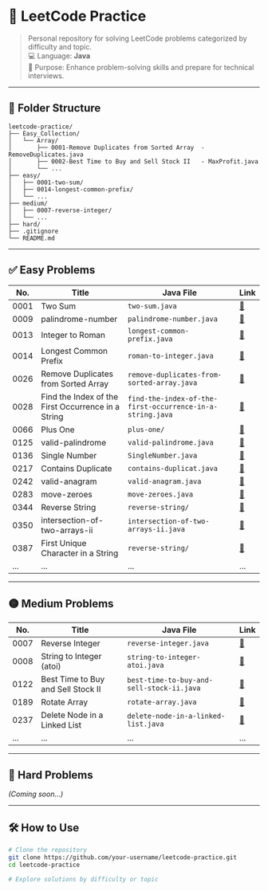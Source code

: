 
# 📘 LeetCode Practice

> Personal repository for solving LeetCode problems categorized by difficulty and topic.  
> 💻 Language: **Java**  
> 🧠 Purpose: Enhance problem-solving skills and prepare for technical interviews.

---

## 📁 Folder Structure

```
leetcode-practice/
├── Easy_Collection/
│   └── Array/
│       ├── 0001-Remove Duplicates from Sorted Array  - RemoveDuplicates.java
│       ├── 0002-Best Time to Buy and Sell Stock II   - MaxProfit.java
│       └── ...
├── easy/
│   ├── 0001-two-sum/
│   ├── 0014-longest-common-prefix/
│   └── ...
├── medium/
│   ├── 0007-reverse-integer/
│   └── ...
├── hard/
├── .gitignore
└── README.md
```

---

## ✅ Easy Problems

| No.  |              Title                                   | Java File                                                | Link                                                                                   |
|------|------------------------------------------------------|----------------------------------------------------------|----------------------------------------------------------------------------------------|
| 0001 | Two Sum                                              | `two-sum.java`                                           | [🔗](https://leetcode.com/problems/two-sum/)                                           |
| 0009 | palindrome-number                                    | `palindrome-number.java`                                 | [🔗](https://leetcode.com/problems/palindrome-number/)                                 |
| 0013 | Integer to Roman                                     | `longest-common-prefix.java`                             | [🔗](https://leetcode.com/problems/integer-to-roman/)                                  |
| 0014 | Longest Common Prefix                                | `roman-to-integer.java`                                  | [🔗](https://leetcode.com/problems/longest-common-prefix/)                             |
| 0026 | Remove Duplicates from Sorted Array                  | `remove-duplicates-from-sorted-array.java`               | [🔗](https://leetcode.com/problems/remove-duplicates-from-sorted-array/)               |
| 0028 | Find the Index of the First Occurrence  in a String  | `find-the-index-of-the-first-occurrence-in-a-string.java`| [🔗](https://leetcode.com/problems/find-the-index-of-the-first-occurrence-in-a-string) |
| 0066 | Plus One                                             | `plus-one/`                                              | [🔗](https://leetcode.com/problems/plus-one/)                                          |
| 0125 | valid-palindrome                                     | `valid-palindrome.java`                                  | [🔗](https://leetcode.com/problems/valid-palindrome/)                                  |
| 0136 | Single Number                                        | `SingleNumber.java`                                      | [🔗](https://leetcode.com/problems/single-number/)                                     |
| 0217 | Contains Duplicate                                   | `contains-duplicat.java`                                 | [🔗](https://leetcode.com/problems/contains-duplicate/)                                |
| 0242 | valid-anagram                                        | `valid-anagram.java`                                     | [🔗](https://leetcode.com/problems/valid-anagram/)                                     |
| 0283 | move-zeroes                                          | `move-zeroes.java`                                       | [🔗](https://leetcode.com/problems/move-zeroes/)                                       |
| 0344 | Reverse String                                       | `reverse-string/`                                        | [🔗](https://leetcode.com/problems/reverse-string/)                                    |
| 0350 | intersection-of-two-arrays-ii                        | `intersection-of-two-arrays-ii.java`                     | [🔗](https://leetcode.com/problems/intersection-of-two-arrays-ii/)                     |
| 0387 | First Unique Character in a String                   | `reverse-string/`                                        | [🔗](https://leetcode.com/problems/first-unique-character-in-a-string/)                |
| ...  | ...                                                  | ...                                                      | ...                                                                                    |

---

## 🟡 Medium Problems

| No.  |              Title                                   | Java File                                                | Link                                                                                   |
|------|------------------------------------------------------|----------------------------------------------------------|----------------------------------------------------------------------------------------|
| 0007 | Reverse Integer                                      | `reverse-integer.java`                                   | [🔗](https://leetcode.com/problems/reverse-integer/)                                  |
| 0008 | String to Integer (atoi)                             | `string-to-integer-atoi.java`                            | [🔗](https://leetcode.com/problems/string-to-integer-atoi/)                           |
| 0122 | Best Time to Buy and Sell Stock II                   | `best-time-to-buy-and-sell-stock-ii.java`                | [🔗](https://leetcode.com/problems/best-time-to-buy-and-sell-stock-ii/)               |
| 0189 | Rotate Array                                         | `rotate-array.java`                                      | [🔗](https://leetcode.com/problems/rotate-array/)                                     |
| 0237 | Delete Node in a Linked List                         | `delete-node-in-a-linked-list.java`                      | [🔗](https://leetcode.com/problems/delete-node-in-a-linked-list/)                     |
| ...  | ...                                                  | ...                                                      | ...                                                                                    |

---

## 🔴 Hard Problems

_(Coming soon...)_

---

## 🛠️ How to Use

```bash
# Clone the repository
git clone https://github.com/your-username/leetcode-practice.git
cd leetcode-practice

# Explore solutions by difficulty or topic

